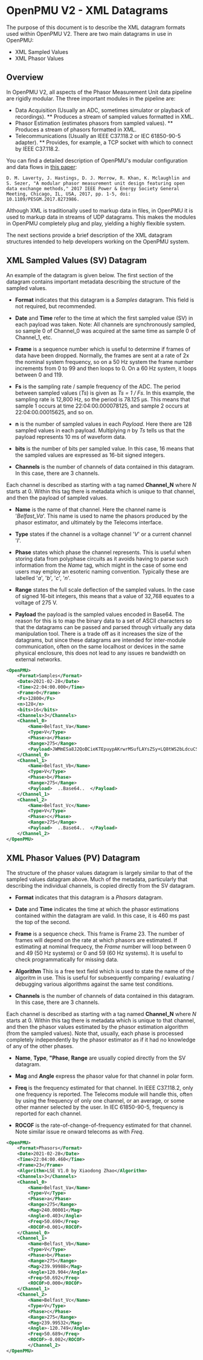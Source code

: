 # OpenPMU V2 - XML Datagrams

The purpose of this document is to describe the XML datagram formats used within OpenPMU V2.  There are two main datagrams in use in OpenPMU:

* XML Sampled Values
* XML Phasor Values

## Overview

In OpenPMU V2, all aspects of the Phasor Measurement Unit data pipeline are rigidly modular.  The three important modules in the pipeline are:

* Data Acquisition (Usually an ADC, sometimes simulator or playback of recordings).
** Produces a stream of sampled values formatted in XML.
* Phasor Estimation (estimates phasors from sampled values).
** Produces a stream of phasors formatted in XML.
* Telecommunications (Usually an IEEE C37.118.2 or IEC 61850-90-5 adapter).
** Provides, for example, a TCP socket with which to connect by IEEE C37.118.2.

You can find a detailed description of OpenPMU's modular configuration and data flows in [this paper](https://ieeexplore.ieee.org/document/8273986):

`D. M. Laverty, J. Hastings, D. J. Morrow, R. Khan, K. Mclaughlin and S. Sezer, "A modular phasor measurement unit design featuring open data exchange methods," 2017 IEEE Power & Energy Society General Meeting, Chicago, IL, USA, 2017, pp. 1-5, doi: 10.1109/PESGM.2017.8273986.`

Although XML is traditionally used to markup data in files, in OpenPMU it is used to markup data in streams of UDP datagrams.  This makes the modules in OpenPMU completely plug and play, yielding a highly flexible system.

The next sections provide a brief description of the XML datagram structures intended to help developers working on the OpenPMU system.

## XML Sampled Values (SV) Datagram

An example of the datagram is given below.  The first section of the datagram contains important metadata describing the structure of the sampled values.  

* **Format** indicates that this datagram is a _Samples_ datagram.  This field is not required, but recommended.

* **Date** and **Time** refer to the time at which the first sampled value (SV) in each payload was taken.  Note: All channels are synchronously sampled, so sample 0 of Channel_0 was acquired at the same time as sample 0 of Channel_1, etc.  

* **Frame** is a sequence number which is useful to determine if frames of data have been dropped.  Normally, the frames are sent at a rate of 2x the nominal system frequency, so on a 50 Hz system the frame number increments from 0 to 99 and then loops to 0.  On a 60 Hz system, it loops between 0 and 119.

* **Fs** is the sampling rate / sample frequency of the ADC.  The period between sampled values (_Ts_) is given as _Ts = 1 / Fs_.  In this example, the sampling rate is 12,800 Hz, so the period is 78.125 μs.  This means that sample 1 occurs at time 22:04:00.000078125, and sample 2 occurs at 22:04:00.00015625, and so on.

* **n** is the number of sampled values in each _Payload_.  Here there are 128 sampled values in each payload.  Multiplying _n_ by _Ts_ tells us that the payload represents 10 ms of waveform data.

* **bits** is the number of bits per sampled value.  In this case, 16 means that the sampled values are expressed as 16-bit signed integers.

* **Channels** is the number of channels of data contained in this datagram.  In this case, there are 3 channels.

Each channel is described as starting with a tag named **Channel_N** where _N_ starts at 0.  Within this tag there is metadata which is unique to that channel, and then the payload of sampled values.

* **Name** is the name of that channel.  Here the channel name is '_Belfast_Va_'.  This name is used to name the phasors produced by the phasor estimator, and ultimately by the Telecoms interface.

* **Type** states if the channel is a voltage channel '_V_' or a current channel '_I_'.

* **Phase** states which phase the channel represents.  This is useful when storing data from polyphase circuits as it avoids having to parse such information from the _Name_ tag, which might in the case of some end users may employ an esoteric naming convention.  Typically these are labelled '_a_', '_b_', '_c_', '_n_'.

* **Range** states the full scale deflection of the sampled values.  In the case of signed 16-bit integers, this means that a value of 32,768 equates to a voltage of 275 V.

* **Payload** the payload is the sampled values encoded in Base64.  The reason for this is to map the binary data to a set of ASCII characters so that the datagrams can be passed and parsed through virtually any data manipulation tool.  There is a trade off as it increases the size of the datagrams, but since these datagrams are intended for inter-module communication, often on the same localhost or devices in the same physical enclosure, this does not lead to any issues re bandwidth on external networks.

```xml
<OpenPMU>
	<Format>Samples</Format>
	<Date>2021-02-28</Date>
	<Time>22:04:00.000</Time>
	<Frame>0</Frame>
	<Fs>12800</Fs>
	<n>128</n>
	<bits>16</bits>
	<Channels>3</Channels>
	<Channel_0>
		<Name>Belfast_Va</Name>
		<Type>V</Type>
		<Phase>a</Phase>
		<Range>275</Range>
		<Payload>JWMmESa8J2QoBCieKTEpuypAKrwrMSufLAYsZSy+LQ8tWS2bLdcuCS40LlUucC6CLn4uai5PLiot/y3KLY4tSSz+LKssUivyK4srGyqoKispqSkfKI8n9ydZJrUmCiVXJJ8j4CMaIk8heyClH8ce4x36HQwcGRsgGiIZIRgbFxEWBBTyE90SxhGqEIwPaw5IDSQL/ArUCaoIfQdRBiME9QPGApYBaAA5/wr92/yt+4H6Vfks+AL23PW49JXzdfJX8T7wJ+8S7gPs9+vt6ujp6Ojs5/XnA+YX5S/kTeNv4pnhyOD94Djfet7D3hLdZ9zC3CXbjtr+2nXZ89l42QTYlg==</Payload>
	</Channel_0>
	<Channel_1>
		<Name>Belfast_Vb</Name>
		<Type>V</Type>
		<Phase>b</Phase>
		<Range>275</Range>
		<Payload>  ..Base64..  </Payload>
	</Channel_1>
	<Channel_2>
		<Name>Belfast_Vc</Name>
		<Type>V</Type>
		<Phase>c</Phase>
		<Range>275</Range>
		<Payload>  ..Base64..  </Payload>
	</Channel_2>
</OpenPMU>
```

## XML Phasor Values (PV) Datagram

The structure of the phasor values datagram is largely similar to that of the sampled values datagram above.  Much of the metadata, particularly that describing the individual channels, is copied directly from the SV datagram.

* **Format** indicates that this datagram is a _Phasors_ datagram.

* **Date** and **Time** indicates the time at which the phasor estimations contained within the datagram are valid.  In this case, it is 460 ms past the top of the second.

* **Frame** is a sequence check.  This frame is Frame 23.  The number of frames will depend on the rate at which phasors are estimated.  If estimating at nominal frequecy, the _Frame_ number will loop between 0 and 49 (50 Hz systems) or 0 and 59 (60 Hz systems).  It is useful to check programmatically for missing data.

* **Algorithm** This is a free text field which is used to state the name of the algoritm in use.  This is useful for subsequently comparing / evaluating / debugging various algorithms against the same test conditions.

* **Channels** is the number of channels of data contained in this datagram.  In this case, there are 3 channels.

Each channel is described as starting with a tag named **Channel_N** where _N_ starts at 0.  Within this tag there is metadata which is unique to that channel, and then the phasor values estimated by the phasor estimation algorithm (from the sampled values).  Note that, usually, each phase is processed completely independently by the phasor estimator as if it had no knowledge of any of the other phases.

* **Name**, **Type**, **"Phase**, **Range** are usually copied directly from the SV datagram.

* **Mag** and **Angle** express the phasor value for that channel in polar form.

* **Freq** is the frequency estimated for that channel.  In IEEE C37.118.2, only one frequency is reported.  The Telecoms module will handle this, often by using the frequency of only one channel, or an average, or some other manner selected by the user.  In IEC 61850-90-5, frequency is reported for each channel.

* **ROCOF** is the rate-of-change-of-frequency estimated for that channel.  Note similar issue re onward telecoms as with _Freq_.

```xml
<OpenPMU>
	<Format>Phasors</Format>
	<Date>2021-02-28</Date>
	<Time>22:04:00.460</Time>
	<Frame>23</Frame>
	<Algorithm>LSE V1.0 by Xiaodong Zhao</Algorithm>
	<Channels>3</Channels>
	<Channel_0>
		<Name>Belfast_Va</Name>
		<Type>V</Type>
		<Phase>a</Phase>
		<Range>275</Range>
		<Mag>240.00001</Mag>
		<Angle>0.403</Angle>
		<Freq>50.690</Freq>
		<ROCOF>0.001</ROCOF>
	</Channel_0>
	<Channel_1>
		<Name>Belfast_Vb</Name>
		<Type>V</Type>
		<Phase>b</Phase>
		<Range>275</Range>
		<Mag>239.99988</Mag>
		<Angle>120.904</Angle>
		<Freq>50.692</Freq>
		<ROCOF>0.000</ROCOF>
	</Channel_1>
	<Channel_2>
		<Name>Belfast_Vc</Name>
		<Type>V</Type>
		<Phase>c</Phase>
		<Range>275</Range>
		<Mag>239.99532</Mag>
		<Angle>-120.749</Angle>
		<Freq>50.689</Freq>
		<ROCOF>-0.002</ROCOF>
		</Channel_2>
</OpenPMU>
```
